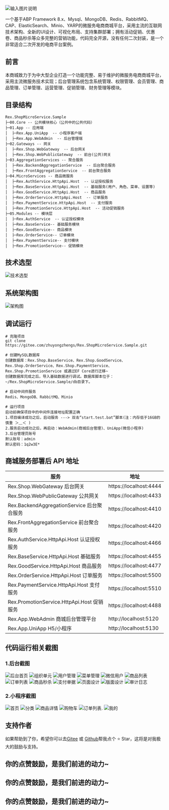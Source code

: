 ![输入图片说明](doc/images/readme/rex-shop-memo.png)

一个基于ABP Framework 8.x、Mysql、MongoDB、Redis、RabbitMQ、CAP、ElasticSearch、Minio、YARP的微服务电商商城平台，采用主流的互联网技术架构、全新的UI设计、可视化布局、支持集群部署；拥有活动促销、优惠卷、商品秒杀等众多完整的营销功能，代码完全开源，没有任何二次封装，是一个非常适合二次开发的电商平台案例。

## 前言

本商城致力于为中大型企业打造一个功能完整、易于维护的微服务电商商城平台，采用主流微服务技术实现；后台管理系统包含系统管理、权限管理、会员管理、商品管理、订单管理、运营管理、促销管理、财务管理等模块。

## 目录结构

```
Rex.ShopMicroService.Sample
├─00.Core -- 公共模块核心（公共中的公共代码）
├─01.App -- 应用端
│  ├─Rex.App.UniApp  -- 小程序客户端
│  ├─Rex.App.WebAdmin  -- 后台管理端
├─02.Gateways -- 网关
│  ├─Rex.Shop.WebGateway  -- 后台网关
│  ├─Rex.Shop.WebPublicGateway  -- 前台(公共)网关
├─03.AggregationServices -- 聚合服务
│  ├─Rex.BackendAggregationService  -- 后台聚合服务
│  ├─Rex.FrontAggregationService  -- 前台聚合服务
├─04.MicroServices -- 商品微服务
│  ├─Rex.AuthService.HttpApi.Host  -- 认证授权服务
│  ├─Rex.BaseService.HttpApi.Host  -- 基础服务(用户、角色、菜单、设置等)
│  ├─Rex.GoodService.HttpApi.Host  -- 商品服务
│  ├─Rex.OrderService.HttpApi.Host  -- 订单服务
│  ├─Rex.PaymentService.HttpApi.Host  -- 支付服务
│  ├─Rex.PromotionService.HttpApi.Host  -- 活动促销服务
├─05.Modules -- 模块层
│  ├─Rex.AuthService  -- 认证授权模块
│  ├─Rex.BaseService-- 基础服务模块
│  ├─Rex.GoodService-- 商品模块
│  ├─Rex.OrderService-- 订单模块
│  ├─Rex.PaymentService-- 支付模块
│  ├─Rex.PromotionService-- 促销模块

```

## 技术选型

![技术选型](doc/images/readme/技术选型.png)

## 系统架构图

![架构图](doc/images/readme/架构图.png)

## 调试运行

```
# 克隆项目
git clone https://gitee.com/zhuyongzhengs/Rex.ShopMicroService.Sample.git

# 创建MySQL数据库
创建数据库：Rex.Shop.BaseService、Rex.Shop.GoodService、Rex.Shop.OrderService、Rex.Shop.PaymentService、Rex.Shop.PromotionService 或通过EF Core进行迁移~
创建数据库完成之后，导入基础数据进行调试。数据库脚本位于：~/Rex.ShopMicroService.Sample/db目录下。

# 启动中间件服务
Redis、MongoDB、RabbitMQ、Minio

# 运行项目
启动前确保项目中的中间件连接地址配置正确
1.项目编译成功之后，启动服务 ---> 双击“start.test.bat”脚本(注：内存低于16GB的慎重 ＞﹏＜ )
2.服务启动成功之后，再启动：WebAdmin(商城后台管理)、UniApp(微信小程序)
3.后台管理员账号
默认账号：admin
默认密码：1q2w3E*
```

## 商城服务部署后 API 地址

| 服务                                     | 地址                     |
| -------------------------------------- | ---------------------- |
| Rex.Shop.WebGateway 后台网关               | https://localhost:4444 |
| Rex.Shop.WebPublicGateway 公共网关         | https://localhost:4433 |
| Rex.BackendAggregationService 后台聚合服务   | https://localhost:4410 |
| Rex.FrontAggregationService 前台聚合服务     | https://localhost:4420 |
| Rex.AuthService.HttpApi.Host 认证授权服务    | https://localhost:4466 |
| Rex.BaseService.HttpApi.Host 基础服务      | https://localhost:4455 |
| Rex.GoodService.HttpApi.Host 商品服务      | https://localhost:4477 |
| Rex.OrderService.HttpApi.Host 订单服务     | https://localhost:5500 |
| Rex.PaymentService.HttpApi.Host 支付服务   | https://localhost:5510 |
| Rex.PromotionService.HttpApi.Host 促销服务 | https://localhost:4488 |
| Rex.App.WebAdmin 商城后台管理平台              | http://localhost:5120  |
| Rex.App.UniApp H5/小程序                  | http://localhost:5130  |

## 代码运行相关截图

### 1.后台截图

![后台首页](doc/images/readme/WebAdmin-首页.png)
![组织单元](doc/images/readme/WebAdmin-组织单元.png)
![用户管理](doc/images/readme/WebAdmin-用户管理.png)
![菜单管理](doc/images/readme/WebAdmin-菜单管理.png)
![微信用户](doc/images/readme/WebAdmin-微信用户.png)
![商品列表](doc/images/readme/WebAdmin-商品列表.png)
![订单列表](doc/images/readme/WebAdmin-订单列表.png)
![商品秒杀](doc/images/readme/WebAdmin-商品秒杀.png)
![支付单据](doc/images/readme/WebAdmin-支付单据.png)
![页面设计](doc/images/readme/WebAdmin-页面设计.png)
![版面设计](doc/images/readme/WebAdmin-版面设计.png)
![审计日志](doc/images/readme/WebAdmin-审计日志.png)

### 2.小程序截图

![首页](doc/images/readme/UniApp-首页.png)
![分类](doc/images/readme/UniApp-分类.png)
![商品详情](doc/images/readme/UniApp-商品详情.png)
![购物车](doc/images/readme/UniApp-购物车.png)
![订单列表.](doc/images/readme/UniApp-订单列表..png)
![我的](doc/images/readme/UniApp-我的.png)

## 支持作者

如果帮助到了你，希望你可以去[Gitee](https://gitee.com/zhuyongzhengs/Rex.ShopMicroService.Sample)  或 [Github](https://github.com/zhuyongzhengs/Rex.ShopMicroService.Sample)帮我点个 ⭐ Star，这将是对我极大的鼓励与支持。

## 你的点赞鼓励，是我们前进的动力~

## 你的点赞鼓励，是我们前进的动力~

## 你的点赞鼓励，是我们前进的动力~
